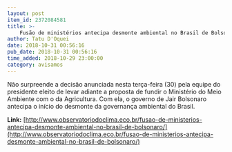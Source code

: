 ```yaml
---
layout: post
item_id: 2372084581
title: >-
    Fusão de ministérios antecipa desmonte ambiental no Brasil de Bolsonaro
author: Tatu D'Oquei
date: 2018-10-31 00:56:16
pub_date: 2018-10-31 00:56:16
time_added: 2018-10-29 23:00:00
category: avisamos
---
```


Não surpreende a decisão anunciada nesta terça-feira (30) pela equipe do presidente eleito de levar adiante a proposta de fundir o Ministério do Meio Ambiente com o da Agricultura. Com ela, o governo de Jair Bolsonaro antecipa o início do desmonte da governança ambiental do Brasil.

**Link:** [http://www.observatoriodoclima.eco.br/fusao-de-ministerios-antecipa-desmonte-ambiental-no-brasil-de-bolsonaro/](http://www.observatoriodoclima.eco.br/fusao-de-ministerios-antecipa-desmonte-ambiental-no-brasil-de-bolsonaro/)

